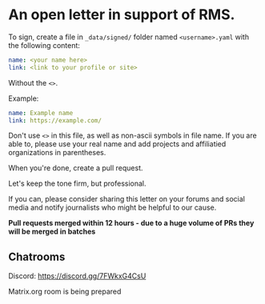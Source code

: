 # An open letter in support of RMS.

To sign, create a file in `_data/signed/` folder named `<username>.yaml` with the following content:

```yaml
name: <your name here>
link: <link to your profile or site>
```

Without the `<>`.

Example:
```yaml
name: Example name
link: https://example.com/
```

Don't use `<>` in this file, as well as non-ascii symbols in file name.
If you are able to, please use your real name and add projects and affiliatied organizations in parentheses.

When you're done, create a pull request.

Let's keep the tone firm, but professional.

If you can, please consider sharing this letter on your forums and social media and notify journalists who might be helpful to our cause.

**Pull requests merged within 12 hours - due to a huge volume of PRs they will be merged in batches**

## Chatrooms
Discord: https://discord.gg/7FWkxG4CsU

Matrix.org room is being prepared
